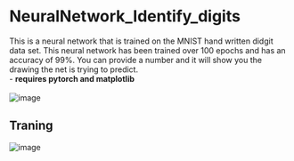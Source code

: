 # NeuralNetwork_Identify_digits
This is a neural network that is trained on the MNIST hand written didgit data set. This neural network has been trained over 100 epochs and has an accuracy of 99%. You can provide a number and it will show you the drawing the net is trying to predict.<br>   - **requires pytorch and matplotlib**  <br> <br> 
![image](https://github.com/windyGarlic/NeuralNetwork_Identify_digits/assets/111098407/4f95b6b1-6e8a-439a-a5c4-4b8c0b1bd1c8)


## Traning
![image](https://github.com/windyGarlic/NeuralNetwork_Identify_digits/assets/111098407/3f1a1016-1530-45d8-bc82-d1868fb8d958)
